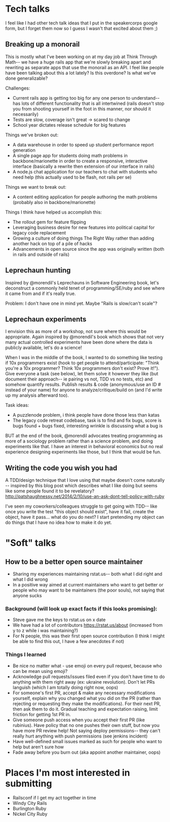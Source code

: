 # Tech talks

I feel like I had other tech talk ideas that I put in the speakercorps google form, but I forget them now so I guess I wasn't that excited about them ;)

## Breaking up a monorail

This is mostly what I've been working on at my day job at Think Through Math-- we have a huge rails app that we're slowly breaking apart and rewriting as separate apps that use the monorail as an API. I feel like people have been talking about this a lot lately? Is this overdone? Is what we've done generalizable?

Challenges:

* Current rails app is getting too big for any one person to understand-- has lots of different functionality that is all intertwined (rails doesn't stop you from shooting yourself in the foot in this manner, nor should it necessarily)
* Tests are slow, coverage isn't great -> scared to change
* School year dictates release schedule for big features

Things we've broken out:

* A data warehouse in order to speed up student performance report generation
* A single page app for students doing math problems in backbone/marionette in order to create a responsive, interactive interface (basically a rewrite then extension of our interface in rails)
* A node.js chat application for our teachers to chat with students who need help (this actually used to be flash, not rails per se)

Things we want to break out:

* A content editing application for people authoring the math problems (probably also in backbone/marionette)

Things I think have helped us accomplish this:

* The rollout gem for feature flipping
* Leveraging business desire for new features into political capital for legacy code replacement
* Growing a culture of doing things The Right Way rather than adding another hack on top of a pile of hacks
* Advancements in open source since the app was originally written (both in rails and outside of rails)


## Leprechaun hunting

Inspired by @morendil's Leprechauns in Software Engineering book, let's deconstruct a commonly held tenet of programming/SE/ruby and see where it came from and if it's really true.

Problem: I don't have one in mind yet. Maybe "Rails is slow/can't scale"?

## Leprechaun experiments

I envision this as more of a workshop, not sure where this would be appropriate. Again inspired by @morendil's book which shows that not very many actual controlled experiments have been done where the data is publicly available, let's do a science!

When I was in the middle of the book, I wanted to do something like testing if 10x programmers exist (hook to get people to attend/participate: "Think you're a 10x programmer? Think 10x programmers don't exist? Prove it!"). Give everyone a task (see below), let them solve it however they like (but document their approach-- ie pairing vs not, TDD vs no tests, etc) and somehow quantify results. Publish results & code (anonymous/use an ID # instead of your name) for anyone to analyze/critique/build on (and I'd write up my analysis afterward too).

Task ideas:

* A puzzlenode problem, i think people have done those less than katas
* The legacy code retreat codebase, task is to find and fix bugs, score is bugs found + bugs fixed, interesting wrinkle is discussing what a bug is

BUT at the end of the book, @morendil advocates treating programming as more of a sociology problem rather than a science problem, and doing experiments like that. I have an interest in behavioral economics but no real experience designing experiments like those, but I think that would be fun.

## Writing the code you wish you had

A TDD/design technique that I love using that maybe doesn't come naturally -- inspired by this blog post which describes what I like doing but seems like some people found it to be revelatory? http://patshaughnessy.net/2014/2/10/use-an-ask-dont-tell-policy-with-ruby

I've seen my coworkers/colleagues struggle to get going with TDD-- like once you write the test "this object should exist", have it fail, create the object, have it pass... what do you do next? I start pretending my object can do things that I have no idea how to make it do yet.

# "Soft" talks

## How to be a better open source maintainer

* Sharing my experiences maintaining rstat.us-- both what I did right and what I did wrong
* In a positive way aimed at current maintainers who want to get better or people who may want to be maintainers (the poor souls), not saying that anyone sucks

### Background (will look up exact facts if this looks promising):

* Steve gave me the keys to rstat.us on x date
* We have had a lot of contributors https://rstat.us/about (increased from y to z while i was maintaining?)
* For N people, this was their first open source contribution (I think I might be able to find this out, I have a few anecdotes if not)

### Things I learned

* Be nice no matter what - use emoji on every pull request, because who can be mean using emoji?
* Acknowledge pull requests/issues filed even if you don't have time to do anything with them right away (ex: ukraine revolution). Don't let PRs languish (which I am totally doing right now, oops)
* For someone's first PR, accept & make any necessary modifications yourself, explain why you changed what you did on the PR (rather than rejecting or requesting they make the modifications). For their next PR, then ask them to do it. Gradual teaching and expectation raising, limit friction for getting 1st PR in.
* Give someone push access when you accept their first PR (like rubinius). Have policy that no one pushes their own stuff, but now you have more PR review help! Not saying deploy permissions-- they can't really hurt anything with push permissions (see jenkins incident)
* Have well-defined small issues marked as such for people who want to help but aren't sure how
* Fade away before you burn out (aka appoint another maintainer, oops)

# Places I'm most interested in submitting

* Railsconf if I get my act together in time
* Windy City Rails
* Burlington Ruby
* Nickel City Ruby